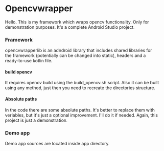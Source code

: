 # Opencvwrapper
Hello. This is my framework which wraps opencv functionality. Only for demonstration purposes.
It's a complete Android Studio project.

### Framework
opencvwrapperlib is an adndroid library that includes shared libraries for the framework (potentially can be changed into static), headers and a ready-to-use kotlin file.

#### build opencv
It requires opencv build using the build_opencv.sh script. Also it can be built using any method, just then you need to recreate the directories structure.

#### Absolute paths
In the code there are some absolute paths. It's better to replace them with veriables, but it's just a optional improvement. I'll do it if needed. Again, this project is just a demonstration.

### Demo app
Demo app sources are located inside app directory.
